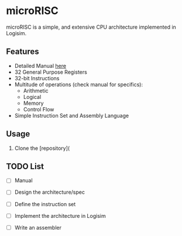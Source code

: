 # microRISC
microRISC is a simple, and extensive CPU architecture implemented in Logisim.

## Features
- Detailed Manual [here](docs/main.pdf)
- 32 General Purpose Registers
- 32-bit Instructions
- Multitude of operations (check manual for specifics):
  - Arithmetic
  - Logical
  - Memory
  - Control Flow
- Simple Instruction Set and Assembly Language

## Usage
1. Clone the [repository](

## TODO List
- [ ] Manual
- [ ] Design the architecture/spec
- [ ] Define the instruction set
- [ ] Implement the architecture in Logisim
- [ ] Write an assembler

